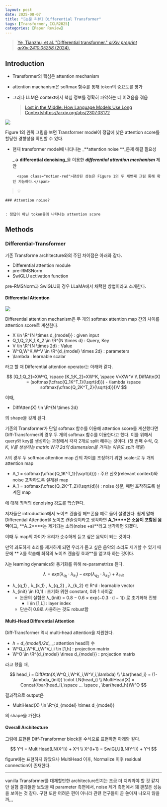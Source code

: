 ```yaml
---
layout: post
date: 2025-08-07
title: "[논문 리뷰] Differential Transformer"
tags: [Transformer, ICLR2025]
categories: [Paper Review]
---
```


> [Ye, Tianzhu, et al. "Differential transformer." ](https://arxiv.org/abs/2410.05258)[_arXiv preprint arXiv:2410.05258_](https://arxiv.org/abs/2410.05258)[ (2024).](https://arxiv.org/abs/2410.05258)



## Introduction

- Transformer의 핵심은 attention mechanism
- attention machanism은 softmax 함수를 통해 token의 중요도를 평가
- 그러나 LLM은 context에서 핵심 정보를 정확히 파악하는 데 어려움을 겪음

	> [Lost in the Middle: How Language Models Use Long Contextshttps://arxiv.org/abs/2307.03172](https://arxiv.org/abs/2307.03172)


![](https://prod-files-secure.s3.us-west-2.amazonaws.com/542b861c-36a8-4051-84e5-8804b6728dba/9083ea56-691a-4752-ae26-47f403431ac8/image.png?X-Amz-Algorithm=AWS4-HMAC-SHA256&X-Amz-Content-Sha256=UNSIGNED-PAYLOAD&X-Amz-Credential=ASIAZI2LB466TZJAG7XN%2F20250830%2Fus-west-2%2Fs3%2Faws4_request&X-Amz-Date=20250830T210056Z&X-Amz-Expires=3600&X-Amz-Security-Token=IQoJb3JpZ2luX2VjEIX%2F%2F%2F%2F%2F%2F%2F%2F%2F%2FwEaCXVzLXdlc3QtMiJGMEQCIH7%2BIze9jPJRSSo5VMSWFYGc3a1joX53Qt63ai755E9qAiBOZqZQ5AI%2FNISeEqOFqsFP8ETt3itT%2B5Jp4XfSg6YRAyqIBAjd%2F%2F%2F%2F%2F%2F%2F%2F%2F%2F8BEAAaDDYzNzQyMzE4MzgwNSIMWmoyoGAmnrepP%2FUyKtwD88E3Ult6Rnwb%2BGXN6V5WRvYqmnqrHwmw0eWde5xMhBL5t3Ck%2B71l4ujDbxg6PqJYMlqLrqldC8g5ZJXzBJ%2F%2FNnXZkHJIZBeAlrInrzPUn3rb%2BHF6fOLToLS9EIayCDap54vx4wimgRcCLp2ZBc12no1NG6x%2BiVILZDj29qyoMRD1q0YnUEMCpEEYzfErr5ku8kd%2FnMvPq2NBtem7uWtve7KWVGHufBU1dfq2c1KZojAqFPknUVbkqDcZOaqWgncw26dVAPSwpvSnp%2FnhVoUKuz5jgh%2B49Q8%2B0aXg2BHacU%2BzOFA5TuJnzTi5BMLX4rRt0ySqj%2FCCQR0FTP8RtcoEm72GtIff8LyFW5%2FmPmgWqYwOY7rVB7kL4m0fdB7kWjZUW%2F6LyGiJuWddKfEd2d3zhMDC%2FQH5t%2BtmZ9u9GtnwgjiuH7PzgDgWqE0DCm1TU32qMER8lSZvrLECvlUZuJPFtjfADf%2Bp3OQUlYwb7mkFixBjZ2knQQ%2BYM%2Bp2I9HqRGecVWcjESC6e7G0mQi4qHXZEkBGmiYjX11IrqojOI9PUepyIPyL5VhfTfcAULoRi1yDJKLVJFzUJZsediyzISR89ha0axtmOM5s14qtGJ9Nhq1tikDadJiV3aAdXFcwtbrNxQY6pgFCHJgRAn5%2BJlTvUF7hF3SYUF2x8bp0mQk9pJv1B6g1omRjcck4E0CCBEfTblRTjo8yCdXZrt7LaNizPF2qnXx5R5gRMGRhvMAbA%2BPOi%2BaAx9IpN%2F53A6cc9E030WPT8GPwxQy4QJJM55hZaE%2B6P%2BkrPTBPGqbSXFKJJfyc7X5upg%2FOtgimOkhQggOXioLn%2FyirrUhNI2orNz2RMqYr2NuPhWWZg0Cl&X-Amz-Signature=bb2e30dd1dc95bc4e612f62eeef560a824d2c35e54cae58547ef63b1cbd309cf&X-Amz-SignedHeaders=host&x-amz-checksum-mode=ENABLED&x-id=GetObject)


Figure 1의 왼쪽 그림을 보면 Transformer model이 정답에 낮은 attention score를 할당한 경향성을 확인할 수 있다.

- 현재 transformer model에 나타나는 _**attention noise **_문제 해결 필요성

	_**→ differential denoising**_을 이용한 _**differential attention mechanism**_ 제안


		<span class="notion-red">향상된 성능은 Figure 1의 두 세번째 그림 통해 확인 가능하다.</span>


> 💡 


	### Attention noise?


	: 정답이 아닌 token들에 나타나는 attention score



## Methods



### Differential-Transformer


기존 Transforme architecture와의 주된 차이점은 아래와 같다.

- Differential attention module
- pre-RMSNorm
- SwiGLU activation function

pre-RMSNorm과 SwiGLU의 경우 LLaMA에서 채택한 방법이라고 소개한다.



#### Differential Attention


![](https://prod-files-secure.s3.us-west-2.amazonaws.com/542b861c-36a8-4051-84e5-8804b6728dba/116d70b2-1963-4810-9167-f4c7d8a06e8f/image.png?X-Amz-Algorithm=AWS4-HMAC-SHA256&X-Amz-Content-Sha256=UNSIGNED-PAYLOAD&X-Amz-Credential=ASIAZI2LB466TZJAG7XN%2F20250830%2Fus-west-2%2Fs3%2Faws4_request&X-Amz-Date=20250830T210056Z&X-Amz-Expires=3600&X-Amz-Security-Token=IQoJb3JpZ2luX2VjEIX%2F%2F%2F%2F%2F%2F%2F%2F%2F%2FwEaCXVzLXdlc3QtMiJGMEQCIH7%2BIze9jPJRSSo5VMSWFYGc3a1joX53Qt63ai755E9qAiBOZqZQ5AI%2FNISeEqOFqsFP8ETt3itT%2B5Jp4XfSg6YRAyqIBAjd%2F%2F%2F%2F%2F%2F%2F%2F%2F%2F8BEAAaDDYzNzQyMzE4MzgwNSIMWmoyoGAmnrepP%2FUyKtwD88E3Ult6Rnwb%2BGXN6V5WRvYqmnqrHwmw0eWde5xMhBL5t3Ck%2B71l4ujDbxg6PqJYMlqLrqldC8g5ZJXzBJ%2F%2FNnXZkHJIZBeAlrInrzPUn3rb%2BHF6fOLToLS9EIayCDap54vx4wimgRcCLp2ZBc12no1NG6x%2BiVILZDj29qyoMRD1q0YnUEMCpEEYzfErr5ku8kd%2FnMvPq2NBtem7uWtve7KWVGHufBU1dfq2c1KZojAqFPknUVbkqDcZOaqWgncw26dVAPSwpvSnp%2FnhVoUKuz5jgh%2B49Q8%2B0aXg2BHacU%2BzOFA5TuJnzTi5BMLX4rRt0ySqj%2FCCQR0FTP8RtcoEm72GtIff8LyFW5%2FmPmgWqYwOY7rVB7kL4m0fdB7kWjZUW%2F6LyGiJuWddKfEd2d3zhMDC%2FQH5t%2BtmZ9u9GtnwgjiuH7PzgDgWqE0DCm1TU32qMER8lSZvrLECvlUZuJPFtjfADf%2Bp3OQUlYwb7mkFixBjZ2knQQ%2BYM%2Bp2I9HqRGecVWcjESC6e7G0mQi4qHXZEkBGmiYjX11IrqojOI9PUepyIPyL5VhfTfcAULoRi1yDJKLVJFzUJZsediyzISR89ha0axtmOM5s14qtGJ9Nhq1tikDadJiV3aAdXFcwtbrNxQY6pgFCHJgRAn5%2BJlTvUF7hF3SYUF2x8bp0mQk9pJv1B6g1omRjcck4E0CCBEfTblRTjo8yCdXZrt7LaNizPF2qnXx5R5gRMGRhvMAbA%2BPOi%2BaAx9IpN%2F53A6cc9E030WPT8GPwxQy4QJJM55hZaE%2B6P%2BkrPTBPGqbSXFKJJfyc7X5upg%2FOtgimOkhQggOXioLn%2FyirrUhNI2orNz2RMqYr2NuPhWWZg0Cl&X-Amz-Signature=772ff7bf38d1b11d79a4df8588e5154b664555e1a965774f92a89ccc68eb1838&X-Amz-SignedHeaders=host&x-amz-checksum-mode=ENABLED&x-id=GetObject)


Differential attention mechanism은 두 개의 softmax attention map 간의 차이를 attention score로 계산한다.

- X \in \R^{N \times d\_{model}} : given input
- Q\_1,Q\_2,K\_1,K\_2 \in \R^{N \times d} : Query, Key
- V \in \R^{N \times 2d} : Value
- W^Q,W^K,W^V \in \R^{d\_{model} \times 2d} : parameters
- \lambda : learnable scalar

라고 할 때 Differential attention operator는 아래와 같다.


$$
[Q_1;Q_2]=XW^Q, \space [K_1;K_2]=XW^K, \space V=XW^V \\
DiffAttn(X) = (softmax(\cfrac{Q_1K^T_1}{\sqrt{d}}) - \lambda \space softmax(\cfrac{Q_2K^T_2}{\sqrt{d}}))V
$$


이때,

- DiffAtten(X) \in \R^{N \times 2d}

의 shape을 갖게 된다.


기존의 Transformer가 단일 softmax 함수를 이용해 attention score를 계산했다면 Diff-Transformer의 경우 두 개의 softmax 함수를 이용한다고 했다. 이를 위해서 query와 key를 생성하는 과정에서 각각 2개로 split 해주는 것이다. <span class="notion-red">(첫 번째 수식, </span><span class="notion-red">_Q, K, V를 생성하는 matrix W가 2d의 dismension을 가지는 이유도 split 때문_</span><span class="notion-red">)</span>


 λ의 경우 두 softmax attention map 간의 차이를 조정하기 위한 scaler로 두 개의 attention map

- A\_1 = softmax(\cfrac{Q\_1K^T\_1}{\sqrt{d}}) : 주요 신호(relevant context)와 noise 포착하도록 설계된 map
- A\_1 = softmax(\cfrac{Q\_2K^T\_2}{\sqrt{d}}) : noise 성분, 패턴 포착하도록 설계된 map 

에 대해 최적의 denoising 강도를 학습한다.


저자들은 introduction에서 노이즈 캔슬링 헤드폰을 예로 들어 설명한다. 쉽게 말해 Differential Attention을 노이즈 캔슬링이라고 생각하면 **A\_1****은 소음이 포함된 음악**이고, **A\_2****는 제거되는 소리(noise +a)**라고 생각하면 되겠다. 


이때 두 map의 차이가 우리가 순수하게 듣고 싶은 음악이 되는 것이다. 


만약 과도하게 소리를 제거하게 되면 우리가 듣고 싶은 음악의 소리도 제거할 수 있기 때문에 ** λ를 학습해 최적의 노이즈 캔슬링 효과**를 얻고자 하는 것이다.


λ는 learning dynamics와 동기화를 위해 re-parametrize 된다.


$$
\lambda = exp(\lambda_{q_1} \cdot \lambda_{k_1}) - exp(\lambda_{q_2} \cdot \lambda_{k_2}) + \lambda_{init}
$$

- λ\_{q\_1} , λ\_{k\_1} , λ\_{q\_2} , λ\_{k\_2} ∈ R^d : learnable vector
- λ\_{init} \in (0,1) : 초기화 위한 constant, 0과 1 사이값
	- 논문의 실험은 λ\_{init} = 0.8 − 0.6 × exp(−0.3 · (l − 1)) 로 초기화해 진행
		- l \in [1,L] : layer index
	- 단순히 0.8로 사용하는 것도 robust함


#### **Multi-Head Differential Attention**


Diff-Transformer 역시 multi-head attention을 지원한다.

- _h = d\_{model}/2d__ _: attention head의 수
- W^Q\_i,W^K\_i,W^V\_i,i \in [1,h] : projection matrix
- W^O \in \R^{d\_{model} \times d\_{model}} : projection matrix

라고 했을 때,


$$
head_i = DiffAttn(X;W^Q_i,W^K_i,W^V_i,\lambda) \\
\bar{head_i} = (1-\lambda_{init}) \cdot LN(head_i) \\
MultiHead(X) = Concat(\bar{head_i},\space ... \space , \bar{head_h})W^O
$$


결과적으로 output은

- MultiHead(X) \in \R^{d\_{model} \times d\_{model}}

의 shape을 가진다.



#### Overall Architecture


그림에 표현된 Diff-Transformer block을 수식으로 표현하면 아래와 같다.


$$
Y^l = MultiHead(LN(X^l)) + X^l \\
X^{l+1} = SwiGLU(LN(Y^l)) + Y^l
$$


figure에는 표현하지 않았으나 MultiHead 이후, Normalize 이후 residual connection이 존재한다.


---


vanilla Transformer를 대체할만한 architecture인지는 조금 더 지켜봐야 할 것 같지만 실험 결과들만 보았을 때 parameter 측면에서, noise 제거 측면에서 꽤 괜찮은 성능을 보이는 것 같다. 구현 또한 어려운 편이 아니라 관련 연구들이 곧 쏟아져 나오지 않을까,,,

